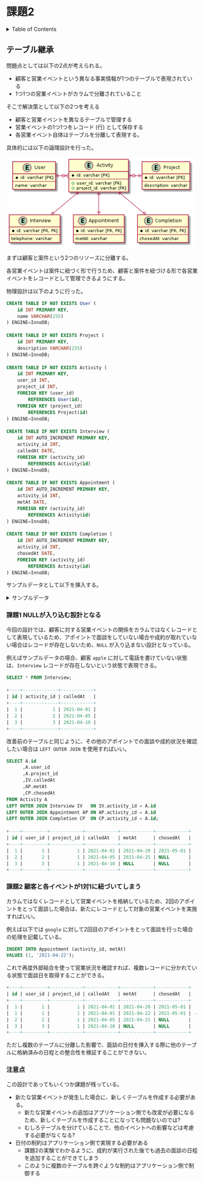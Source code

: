 # 課題2

<!-- START doctoc generated TOC please keep comment here to allow auto update -->
<!-- DON'T EDIT THIS SECTION, INSTEAD RE-RUN doctoc TO UPDATE -->
<details>
<summary>Table of Contents</summary>

- [テーブル継承](#%E3%83%86%E3%83%BC%E3%83%96%E3%83%AB%E7%B6%99%E6%89%BF)
  - [課題1 NULLが入り込む設計となる](#%E8%AA%B2%E9%A1%8C1-null%E3%81%8C%E5%85%A5%E3%82%8A%E8%BE%BC%E3%82%80%E8%A8%AD%E8%A8%88%E3%81%A8%E3%81%AA%E3%82%8B)
  - [課題2 顧客と各イベントが1対1に紐づいてしまう](#%E8%AA%B2%E9%A1%8C2-%E9%A1%A7%E5%AE%A2%E3%81%A8%E5%90%84%E3%82%A4%E3%83%99%E3%83%B3%E3%83%88%E3%81%8C1%E5%AF%BE1%E3%81%AB%E7%B4%90%E3%81%A5%E3%81%84%E3%81%A6%E3%81%97%E3%81%BE%E3%81%86)
  - [注意点](#%E6%B3%A8%E6%84%8F%E7%82%B9)

</details>
<!-- END doctoc generated TOC please keep comment here to allow auto update -->

## テーブル継承

問題点としては以下の2点が考えられる。

- 顧客と営業イベントという異なる事実情報が1つのテーブルで表現されている
- 1つ1つの営業イベントがカラムで分離されていること

そこで解決策として以下の2つを考える

- 顧客と営業イベントを異なるテーブルで管理する
- 営業イベントの1つ1つをレコード (行) として保存する
- 各営業イベント自体はテーブルを分離して表現する。

具体的には以下の論理設計を行った。

![](../assets/answer.png)

まずは顧客と案件という2つのリソースに分離する。

各営業イベントは案件に紐づく形で行うため、顧客と案件を紐づける形で各営業イベントをレコードとして管理できるようにする。

物理設計は以下のように行った。

```sql
CREATE TABLE IF NOT EXISTS User (
    id INT PRIMARY KEY,
    name VARCHAR(255)
) ENGINE=InnoDB;

CREATE TABLE IF NOT EXISTS Project (
    id INT PRIMARY KEY,
    description VARCHAR(255)
) ENGINE=InnoDB;

CREATE TABLE IF NOT EXISTS Activity (
    id INT PRIMARY KEY,
    user_id INT,
    project_id INT,
    FOREIGN KEY (user_id)
        REFERENCES User(id),
    FOREIGN KEY (project_id)
        REFERENCES Project(id)
) ENGINE=InnoDB;

CREATE TABLE IF NOT EXISTS Interview (
    id INT AUTO_INCREMENT PRIMARY KEY,
    activity_id INT,
    calledAt DATE,
    FOREIGN KEY (activity_id)
        REFERENCES Activity(id)
) ENGINE=InnoDB;

CREATE TABLE IF NOT EXISTS Appointment (
    id INT AUTO_INCREMENT PRIMARY KEY,
    activity_id INT,
    metAt DATE,
    FOREIGN KEY (activity_id)
        REFERENCES Activity(id)
) ENGINE=InnoDB;

CREATE TABLE IF NOT EXISTS Completion (
    id INT AUTO_INCREMENT PRIMARY KEY,
    activity_id INT,
    chosedAt DATE,
    FOREIGN KEY (activity_id)
        REFERENCES Activity(id)
) ENGINE=InnoDB;
```

サンプルデータとして以下を挿入する。

<details>
<summary>サンプルデータ</summary>

```sql
INSERT INTO User (id, name)
VALUES (1, 'google'), (2, 'amazon'), (3, 'facebook'), (4, 'apple');

INSERT INTO Project (id, description)
VALUES (1, 'praha challenge project');

INSERT INTO Activity (id, user_id, project_id)
VALUES (1, 1, 1), (2, 2, 1), (3, 3, 1);

INSERT INTO Interview (activity_id, calledAt)
VALUES (1, '2021-04-01'), (2, '2021-04-05'), (3, '2021-04-10');

INSERT INTO Appointment (activity_id, metAt)
VALUES (1, '2021-04-20'), (2, '2021-04-25');

INSERT INTO Completion (activity_id, chosedAt)
VALUES (1, '2021-05-01');
```

</details>

### 課題1 NULLが入り込む設計となる

今回の設計では、顧客に対する営業イベントの関係をカラムではなくレコードとして表現しているため、アポイントで面談をしていない場合や成約が取れていない場合はレコードが存在しないため、`NULL` が入り込まない設計となっている。

例えばサンプルデータの場合、顧客 `apple` に対して電話を書けていない状態は、`Interview` レコードが存在しないという状態で表現できる。

```sql
SELECT * FROM Interview;

+----+-------------+------------+
| id | activity_id | calledAt   |
+----+-------------+------------+
|  1 |           1 | 2021-04-01 |
|  2 |           2 | 2021-04-05 |
|  3 |           3 | 2021-04-10 |
+----+-------------+------------+
```

改善前のテーブルと同じように、その他のアポイントでの面談や成約状況を確認したい場合は `LEFT OUTER JOIN` を使用すればいい。

```sql
SELECT A.id
      ,A.user_id
      ,A.project_id
      ,IV.calledAt
      ,AP.metAt
      ,CP.chosedAt
FROM Activity A
LEFT OUTER JOIN Interview IV   ON IV.activity_id = A.id
LEFT OUTER JOIN Appointment AP ON AP.activity_id = A.id
LEFT OUTER JOIN Completion CP  ON CP.activity_id = A.id;

+----+---------+------------+------------+------------+------------+
| id | user_id | project_id | calledAt   | metAt      | chosedAt   |
+----+---------+------------+------------+------------+------------+
|  1 |       1 |          1 | 2021-04-01 | 2021-04-20 | 2021-05-01 |
|  2 |       2 |          1 | 2021-04-05 | 2021-04-25 | NULL       |
|  3 |       3 |          1 | 2021-04-10 | NULL       | NULL       |
+----+---------+------------+------------+------------+------------+
```

### 課題2 顧客と各イベントが1対1に紐づいてしまう

カラムではなくレコードとして営業イベントを格納しているため、2回のアポイントをとって面談した場合は、新たにレコードとして対象の営業イベントを実施すればいい。

例えば以下では `google` に対して2回目のアポイントをとって面談を行った場合の処理を記載している。

```sql
INSERT INTO Appointment (activity_id, metAt)
VALUES (1, '2021-04-22');
```

これで再度外部結合を使って営業状況を確認すれば、複数レコードに分かれている状態で面談日を取得することができる。

```sql
+----+---------+------------+------------+------------+------------+
| id | user_id | project_id | calledAt   | metAt      | chosedAt   |
+----+---------+------------+------------+------------+------------+
|  1 |       1 |          1 | 2021-04-01 | 2021-04-20 | 2021-05-01 |
|  1 |       1 |          1 | 2021-04-01 | 2021-04-22 | 2021-05-01 | -- コレ!
|  2 |       2 |          1 | 2021-04-05 | 2021-04-25 | NULL       |
|  3 |       3 |          1 | 2021-04-10 | NULL       | NULL       |
+----+---------+------------+------------+------------+------------+
```

ただし複数のテーブルに分離した影響で、面談の日付を挿入する際に他のテーブルに格納済みの日程との整合性を検証することができない。

### 注意点

この設計であってもいくつか課題が残っている。

- 新たな営業イベントが発生した場合に、新しくテーブルを作成する必要がある。
  - 新たな営業イベントの追加はアプリケーション側でも改変が必要になるため、新しくテーブルを作成することになっても問題ないのでは?
  - むしろテーブルを分けていることで、他のイベントへの影響などは考慮する必要がなくなる?
- 日付の制約はアプリケーション側で実現する必要がある
  - 課題2の実験でわかるように、成約が実行された後でも過去の面談の日程を追加することができてしまう
  - このように複数のテーブルを跨ぐような制約はアプリケーション側で制御する
